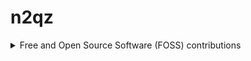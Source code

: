 # n2qz

<details>

<summary>Free and Open Source Software (FOSS) contributions</summary>

# Free and Open Source Software (FOSS) contributions

## Batocera.linux https://batocera.org/
June 2023 - present
- Project description: Batocera.linux is an open-source Buildroot Linux operating system designed for retro gaming, providing a user-friendly interface and support for a wide range of gaming consoles and emulators.
- Role: Developer/Maintainer
- Source archives: https://github.com/batocera-linux
- Credited as: n2qz
- Contributions:
  - https://github.com/batocera-linux/batocera.linux/pulls?q=is%3Apr+author%3An2qz+is%3Aclosed
  - https://github.com/batocera-linux/batocera-emulationstation/pulls?q=is%3Apr+is%3Aclosed+author%3An2qz
  - https://github.com/batocera-linux/buildroot/pulls?q=is%3Apr+is%3Aclosed+author%3An2qz
- Languages: Python, C++, bash, Buildroot

## checkov 
August 2020
- Project description: Checkov is an open-source static code analysis tool for identifying security and compliance issues in infrastructure-as-code (IaC) configurations, such as Terraform, CloudFormation, and Kubernetes.
- Source archive: https://github.com/bridgecrewio/checkov
- Credited as: n2qz
- Credits: https://github.com/bridgecrewio/checkov/pull/499
- Contributions: Web proxy support
- Languages: Python

## pgmaze
May 2018
- Project description: pgmaze is a maze game written in Python, using the pygame library.
- Role: Author (derived from several credited sources)
- Source archives: https://github.com/n2qz/pgmaze
- Credited as: n2qz
- Languages: Python

## WiiMC
March 2012
- Project description: WiiMC is an open-source media center application for the Nintendo Wii, enabling playback of videos, music, and streaming content from various sources.
- Source archive: https://github.com/dborth/wiimc
- Credited as: entropy
- Credits: https://github.com/dborth/wiimc/blob/master/README.md
- Contributions:
  - Improved music playlist sorting - now it is per-folder (patch by entropy)
  - Added playlist reset with minus key (patch by entropy)
  - Added a new "Through" setting for music playlists (patch by entropy)
- Languages: C

## nts_nys_traffic_routing
2008 - present
- Project description: nts_nys_traffic_routing is a Docker container to serve a web page providing routing data for the ham radio National Traffic System in New York State.
- Role: Author
- Source archives: https://github.com/n2qz/nts_nys_traffic_routing
- Credited as: n2qz
- Languages: Perl, Docker

## paclink-unix
November 2005 - October 2016
- Project description: paclink-unix is a UNIX client interface to the Winlink 2000 email system for ham radio.
- Role: Original author
- Credited as: n2qz
- Credits: https://github.com/nwdigitalradio/paclink-unix/blob/master/AUTHORS
- Source archives: 
  - https://paclink-unix.sourceforge.net/
  - https://github.com/nwdigitalradio/paclink-unix
- Languages: C

## FreeTDS https://www.freetds.org/
August 2002 - January 2004
- Project description: FreeTDS is a set of libraries for Unix and Linux that allows your programs to natively communicate with Microsoft SQL Server and Sybase databases.
- Role: Developer/Maintainer
- Credited as: Nicholas S. Castellano entropy@freetds.org, entropy@tappedin.com, Nicholas_Castellano@acml.com
- Credits: https://github.com/FreeTDS/freetds/blob/master/AUTHORS.md
- Source archives: https://github.com/FreeTDS/freetds
- Languages: C

## NetBSD https://netbsd.org/
1997-1998
- Project description: NetBSD is an open-source, Unix-like operating system known for its portability, security, and wide support for various hardware platforms.
- Source archive: http://cvsweb.netbsd.org/
- Credited as: maximum entropy
- Credits:
  - http://cvsweb.netbsd.org/bsdweb.cgi/src/sys/arch/atari/vme/if_le_vme.c?rev=1.20;content-type=text%2Fplain;only_with_tag=MAIN
  - http://cvsweb.netbsd.org/bsdweb.cgi/src/sys/arch/atari/vme/leo.c?rev=1.22&content-type=text/x-cvsweb-markup&only_with_tag=MAIN
- Contributions:
  - Device driver support for BVME410 VMEbus lance NIC card
  - Device driver support for Circad Leonardo VMEbus graphics card
  - Various bug fixes and minor features
- Languages: C

## xmame
April 1997 - June 1997
- Credited as: entropy
- Credits
  - https://web.archive.org/web/20090308011558/http://x.mame.net/changes-unix.html
  - https://www.cs.utexas.edu/users/klivans/xmame-doc-5.html#ss5.2 ( was http://www.dit.upm.es/~jantonio/mame/ )
- Contributions:
  - added SGI IRIX sound support
  - Miscellaneous IRIX bug fixes
  - Various generic bug fixes
  - Initial port to NetBSD
- Languages: C

## atari800
September 1996 - October 1996
- Source archive: https://atari800.github.io/ ( was: http://www.signus.demon.co.uk/david/atari/atari.html )
- Credited as: Maximum Entropy
- Credits:
  - https://github.com/atari800/atari800/blob/231a72df3709be5d88bf1639bcfb4f3259c9fa41/DOC/CREDITS
  - https://github.com/dmlloyd/atari800/blob/master/DOC/CHANGES.OLD
- Contributions:
  - various corrections to Motif code
  - Motif callbacks for Insert Disk, Eject Disk and Insert ROM
  - bug fixes in sio.c
  - bug fix to devices.c allowing DOS 2.5 to get a directory of H:
  - bug fix to monitor.c (EOF on input + blank lines)
  - undocumented commands added to monitor's "HELP" command
  - implementation of Disable Drive menu item for Motif
  - fixed scrolling problem for SGI and SPARC machines
  - added FPS Monitor to X11 and Motif versions
  - changes to pattern matching for H: device
  - Motif fileselector retains state from one invocation to the next
  - fixed an uninitialized pointer
  - tidied up declaration of various functions
  - removed warning messages when compiled with -Wall
  - configuration program detects if longwords need to be aligned
  - modification to X11 paddle emulation
  - removed annoying flicker present under some X11 platforms
  - removed hardcoded paths in Motif code
  - various fixes for curses mode
- Languages: C

## GNU tar
March 1995
- Source archive: https://ftp.gnu.org/gnu/tar/tar-1.12.tar.gz
- Credited as: maximum entropy
- Credits: https://github.com/Distrotech/tar/commit/1da46c233dc3b44e472a41c8e8e781c3c72bbc88
- Languages: C

## ew-too/summink
April 1995 - 2003
- Project description: Summink is an open-source talker server based on the ew-too engine, designed to facilitate the creation and management of interactive, text-based worlds and environments.
- Source archive: https://github.com/talkersource/summink
- Ran a highly-customized version: https://github.com/n2qz/ds (private repo)
- Languages: C

## Morse Code decoder
September 1994
- Project description: Takes input from a Morse Code key and converts it to readable text.
- Role: Original author
- Source archives: https://www.atariarchives.org/cfn/05/07/0042.php
- Languages: BASIC

## MiNT/MiNTlibs
1994 - 1997
- Project description: MiNT (Mint Is Not TOS) is a multitasking operating system for Atari ST/TT computers, providing advanced features like preemptive multitasking, memory protection, and compatibility with UNIX-like environments.
- Role: Contributor, primary maintainer of MiNTlibs (GNU libc port)
- Credited as: entropy@gnu.ai.mit.edu
- Credits:
  - https://github.com/freemint/freemint/blob/d36c5b6ad363ef8e18d6ee71c53f21b14092f3a9/doc/ChangeLog.old/ChangeLog.%230.50-1.12
- Source archives:
  - http://www.umich.edu/~archive/atari/Mint/
  - https://github.com/freemint/freemint
- Languages: C

# Indirect contributions

## pat
- Project description: Pat is a cross platform Winlink client with basic messaging capabilities.
- Source archive: https://github.com/la5nta/pat
- Credited as: n2qz
- Credits: https://github.com/la5nta/pat/blob/master/README.md

## wl2k-go
- Project description: wl2k-go is a collection of Go packages implementing various parts needed to build a Winlink client.
- Source archive: https://github.com/la5nta/wl2k-go
- Credited as: n2qz
- Credits: https://github.com/la5nta/wl2k-go/blob/master/README.md

</details>
